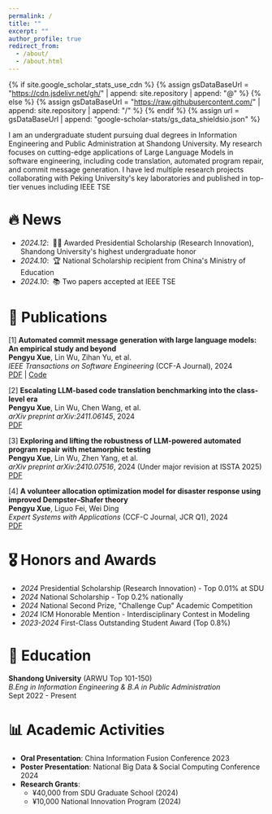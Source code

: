 ```yaml
---
permalink: /
title: ""
excerpt: ""
author_profile: true
redirect_from: 
  - /about/
  - /about.html
---
```


{% if site.google_scholar_stats_use_cdn %}
{% assign gsDataBaseUrl = "https://cdn.jsdelivr.net/gh/" | append: site.repository | append: "@" %}
{% else %}
{% assign gsDataBaseUrl = "https://raw.githubusercontent.com/" | append: site.repository | append: "/" %}
{% endif %}
{% assign url = gsDataBaseUrl | append: "google-scholar-stats/gs_data_shieldsio.json" %}

<span class='anchor' id='about-me'></span>

I am an undergraduate student pursuing dual degrees in Information Engineering and Public Administration at Shandong University. My research focuses on cutting-edge applications of Large Language Models in software engineering, including code translation, automated program repair, and commit message generation. I have led multiple research projects collaborating with Peking University's key laboratories and published in top-tier venues including IEEE TSE

# 🔥 News
- *2024.12*: &nbsp;🎉🎉 Awarded Presidential Scholarship (Research Innovation), Shandong University's highest undergraduate honor
- *2024.10*: &nbsp;🏆 National Scholarship recipient from China's Ministry of Education
- *2024.10*: &nbsp;📚 Two papers accepted at IEEE TSE

# 📝 Publications 

[1] **Automated commit message generation with large language models: An empirical study and beyond**  
**Pengyu Xue**, Lin Wu, Zihan Yu, et al.  
*IEEE Transactions on Software Engineering* (CCF-A Journal), 2024  
[PDF]([https://arxiv.org/pdf/example.pdf](https://ieeexplore.ieee.org/document/10713474)) | [Code]([https://github.com](https://github.com/Pengyu03/LLM-Commit-Message-Generation))

[2] **Escalating LLM-based code translation benchmarking into the class-level era**  
**Pengyu Xue**, Lin Wu, Chen Wang, et al.  
*arXiv preprint arXiv:2411.06145*, 2024  
[PDF](https://arxiv.org/pdf/2411.06145.pdf)

[3] **Exploring and lifting the robustness of LLM-powered automated program repair with metamorphic testing**  
**Pengyu Xue**, Lin Wu, Zhen Yang, et al.  
*arXiv preprint arXiv:2410.07516*, 2024 (Under major revision at ISSTA 2025)  
[PDF](https://arxiv.org/pdf/2410.07516.pdf)

[4] **A volunteer allocation optimization model for disaster response using improved Dempster–Shafer theory**  
**Pengyu Xue**, Liguo Fei, Wei Ding  
*Expert Systems with Applications* (CCF-C Journal, JCR Q1), 2024  
[PDF]([https://doi.org/10.1016/j.eswa.2024.121285](https://www.sciencedirect.com/science/article/pii/S0957417423017876))

# 🎖 Honors and Awards
- *2024* Presidential Scholarship (Research Innovation) - Top 0.01% at SDU
- *2024* National Scholarship - Top 0.2% nationally
- *2024* National Second Prize, "Challenge Cup" Academic Competition
- *2024* ICM Honorable Mention - Interdisciplinary Contest in Modeling
- *2023-2024* First-Class Outstanding Student Award (Top 0.8%)

# 📖 Education
**Shandong University** (ARWU Top 101-150)  
*B.Eng in Information Engineering & B.A in Public Administration*  
Sept 2022 - Present

# 📊 Academic Activities
- **Oral Presentation**: China Information Fusion Conference 2023
- **Poster Presentation**: National Big Data & Social Computing Conference 2024
- **Research Grants**: 
  - ¥40,000 from SDU Graduate School (2024)
  - ¥10,000 National Innovation Program (2024)
